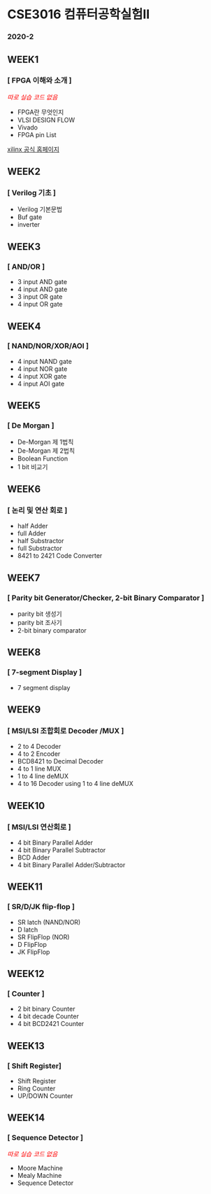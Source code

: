 # CSE3016 컴퓨터공학실험ΙΙ

### 2020-2

## WEEK1
### [ FPGA 이해와 소개 ]
<span style="color:red">*따로 실습 코드 없음*</span>

* FPGA란 무엇인지
* VLSI DESIGN FLOW
* Vivado
* FPGA pin List

[xilinx 공식 홈페이지](https://www.xilinx.com/products/design-tools/vivado.html)
  
## WEEK2
### [ Verilog 기초 ]

* Verilog 기본문법
* Buf gate
* inverter

## WEEK3
### [ AND/OR ]

* 3 input AND gate
* 4 input AND gate
* 3 input OR gate
* 4 input OR gate

## WEEK4
### [ NAND/NOR/XOR/AOI ]

* 4 input NAND gate
* 4 input NOR gate
* 4 input XOR gate
* 4 input AOI gate

## WEEK5
### [ De Morgan ]

* De-Morgan 제 1법칙
* De-Morgan 제 2법칙
* Boolean Function
* 1 bit 비교기

## WEEK6
### [ 논리 및 연산 회로 ]

* half Adder
* full Adder
* half Substractor
* full Substractor
* 8421 to 2421 Code Converter


## WEEK7
### [ Parity bit Generator/Checker, 2-bit Binary Comparator ]

* parity bit 생성기
* parity bit 조사기
* 2-bit binary comparator

## WEEK8
### [ 7-segment Display ]

* 7 segment display

## WEEK9
### [ MSI/LSI 조합회로 Decoder /MUX ]

* 2 to 4 Decoder
* 4 to 2 Encoder
* BCD8421 to Decimal Decoder
* 4 to 1 line MUX
* 1 to 4 line deMUX
* 4 to 16 Decoder using 1 to 4 line deMUX

## WEEK10
### [ MSI/LSI 연산회로 ]
* 4 bit Binary Parallel Adder
* 4 bit Binary Parallel Subtractor
* BCD Adder
* 4 bit Binary Parallel Adder/Subtractor
  
## WEEK11
### [ SR/D/JK flip-flop ]

* SR latch (NAND/NOR)
* D latch
* SR FlipFlop (NOR)
* D FlipFlop
* JK FlipFlop

## WEEK12
### [ Counter ]

* 2 bit binary Counter
* 4 bit decade Counter
* 4 bit BCD2421 Counter

## WEEK13
### [ Shift Register]

* Shift Register
* Ring Counter
* UP/DOWN Counter

## WEEK14
### [ Sequence Detector ]
<span style="color:red">*따로 실습 코드 없음*</span>

* Moore Machine
* Mealy Machine
* Sequence Detector